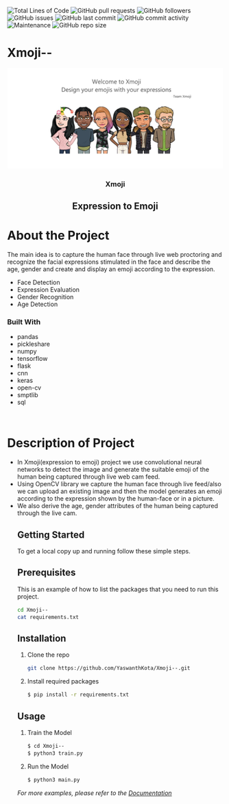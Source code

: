 ![Total Lines of Code](https://img.shields.io/badge/total%20lines%20of%20code-1516-green?style=for-the-badge)
![GitHub pull requests](https://img.shields.io/github/issues-pr/YaswanthKota/Xmoji--?style=for-the-badge)
![GitHub followers](https://img.shields.io/github/followers/YaswanthKota?style=for-the-badge)
![GitHub issues](https://img.shields.io/github/issues-raw/YaswanthKota/Xmoji--?style=for-the-badge)
![GitHub last commit](https://img.shields.io/github/last-commit/YaswanthKota/Xmoji--?style=for-the-badge)
![GitHub commit activity](https://img.shields.io/github/commit-activity/m/YaswanthKota/Xmoji--?style=for-the-badge)
![Maintenance](https://img.shields.io/maintenance/yes/2021?style=for-the-badge)
![GitHub repo size](https://img.shields.io/github/repo-size/YaswanthKota/Xmoji--?style=for-the-badge)

# Xmoji--
<p align="center">
  <a href="https://github.com/YaswanthKota/Xmoji--">
    <img src="https://raw.githubusercontent.com/YaswanthKota/Xmoji-Home/main/display0.jpg?token=AN6OBJFU22ZX233XEF4YCE273XZKS" alt="Logo">
  </a>

  <h3 align="center">Xmoji</h3>
    <h2 align="center">Expression to Emoji</h2>

  <p align="center">
   <h1> <strong>About the Project</strong></h1>
The main idea is to capture the human face through live web proctoring and recognize the facial expressions stimulated in the face and describe the age, gender and create and display an emoji according to the expression.
<br/>
<ul>
<li>
Face Detection</li>
<li>Expression Evaluation</li>
<li>Gender Recognition</li>
<li>Age Detection</li>
</ul>

### Built With
<ul>
  <li>pandas</li>
<li>pickleshare</li>
<li>numpy</li>
<li>tensorflow</li>
<li>flask</li>
<li>cnn</li>
<li>keras</li>
<li>open-cv</li>
<li>smptlib</li>
<li>sql</li>
</ul>
    <br />
   <h1> <strong>Description of Project</h1></strong>
   <ul>
   <li>In Xmoji(expression to emoji) project we use convolutional neural networks to detect the image and generate the suitable emoji of the human being captured through live web cam feed.</li>
   <li>Using OpenCV library we capture the human face through live feed/also we can upload an existing image and then the model generates an emoji according to the expression shown by the human-face or in a picture.</li>
   <li>We also derive the age, gender attributes of the human being captured through the live cam.</li>
</p>
<!-- GETTING STARTED -->
<p>
  
## Getting Started

To get a local copy up and running follow these simple steps.

## Prerequisites

This is an example of how to list the packages that you need to run this project.
  
  ```sh
  cd Xmoji--
  cat requirements.txt
  ```

## Installation

1. Clone the repo
   ```sh
   git clone https://github.com/YaswanthKota/Xmoji--.git
   ```
2. Install required packages
   ```sh
   $ pip install -r requirements.txt
   ```



<!-- USAGE EXAMPLES -->
## Usage
1. Train the Model
   ```sh
   $ cd Xmoji--
   $ python3 train.py
   ```
2. Run the Model
   ```sh
   $ python3 main.py
   ```

_For more examples, please refer to the [Documentation](https://yaswanthkota.github.io/Xmoji-Home/)_
</p>

